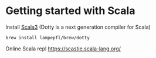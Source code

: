 # Getting started with Scala


Install [Scala3](https://dotty.epfl.ch/) (Dotty is a next generation compiler for Scala)
```
brew install lampepfl/brew/dotty
```

Online Scala repl
https://scastie.scala-lang.org/
